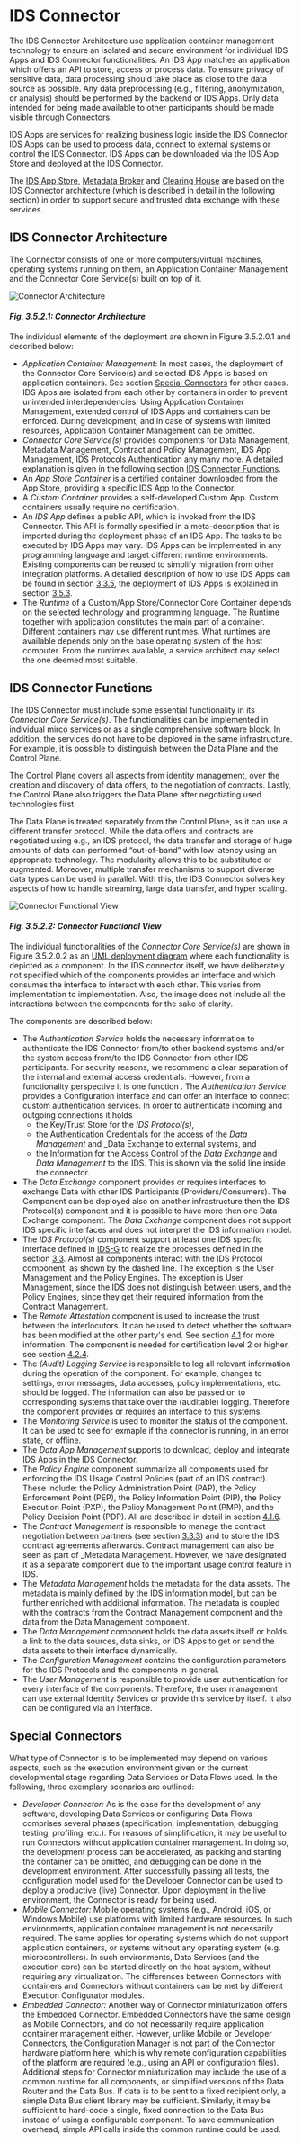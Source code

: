 # IDS Connector

The IDS Connector Architecture use application container management technology to ensure an isolated and secure environment for individual IDS Apps and IDS Connector functionalities. An IDS App matches an application which offers an API to store, access or process data. To ensure privacy of sensitive data, data processing should take place as close to the data source as possible. Any data preprocessing (e.g., filtering, anonymization, or analysis) should be performed by the backend or IDS Apps. Only data intended for being made available to other participants should be made visible through Connectors.

IDS Apps are services for realizing business logic inside the IDS Connector. IDS Apps can be used to process data, connect to external systems or control the IDS Connector. IDS Apps can be downloaded via the IDS App Store and deployed at the IDS Connector.

The [IDS App Store](3_5_3_App_Store_and_Data_Apps.md), [Metadata Broker](3_5_4_Broker.md) and [Clearing House](3_5_5_Clearing_House.md) are based on the IDS Connector architecture (which is described in detail in the following section) in order to support secure and trusted data exchange with these services.

## IDS Connector Architecture

The Connector consists of one or more computers/virtual machines, operating systems running on them, an Application Container Management and the Connector Core Service(s) built on top of it. 

![Connector Architecture](media/3.5.2.1_connector_architecture.png)
#### _Fig. 3.5.2.1: Connector Architecture_

The individual elements of the deployment are shown in Figure 3.5.2.0.1 and described below:
- _Application Container Management_: In most cases, the deployment of the Connector Core Service(s) and selected IDS Apps is based on application containers. See section [Special Connectors](#special-connectors) for other cases. IDS Apps are isolated from each other by containers in order to prevent unintended interdependencies. Using Application Container Management, extended control of IDS Apps and containers can be enforced. During development, and in case of systems with limited resources, Application Container Management can be omitted.  
- _Connector Core Service(s)_ provides components for Data Management, Metadata Management, Contract and Policy Management, IDS App Management, IDS Protocols Authentication any many more. A detailed explanation is given in the following section [IDS Connector Functions](#ids-connector-functions).
- An _App Store Container_ is a certified container downloaded from the App Store, providing a specific IDS App to the Connector.
- A _Custom Container_ provides a self-developed Custom App. Custom containers usually require no certification. 
- An _IDS App_ defines a public API, which is invoked from the IDS Connector. This API is formally specified in a meta-description that is imported during the deployment phase of an IDS App. The tasks to be executed by IDS Apps may vary. IDS Apps can be implemented in any programming language and target different runtime environments. Existing components can be reused to simplify migration from other integration platforms. A detailed description of how to use IDS Apps can be found in section [3.3.5](../../3_3_Process_Layer/3_3_5_Publishing_and_using_Data_Apps.md), the deployment of IDS Apps is explained in section [3.5.3](3_5_3_App_Store_and_Data_Apps.md).
- The _Runtime_ of a Custom/App Store/Connector Core Container depends on the selected technology and programming language. The Runtime together with application constitutes the main part of a container. Different containers may use different runtimes. What runtimes are available depends only on the base operating system of the host computer. From the runtimes available, a service architect may select the one deemed most suitable.

## IDS Connector Functions

The IDS Connector must include some essential functionality in its _Connector Core Service(s)_. The functionalities can be implemented in individual mirco services or as a single comprehensive software block. In addition, the services do not have to be deployed in the same infrastructure. For example, it is possible to distinguish between the Data Plane and the Control Plane. 

The Control Plane covers all aspects from identity management, over the creation and discovery of data offers, to the negotiation of contracts. Lastly, the Control Plane also triggers the Data Plane after negotiating used technologies first. 

The Data Plane is treated separately from the Control Plane, as it can use a different transfer protocol. While the data offers and contracts are negotiated using e.g., an IDS protocol, the data transfer and storage of huge amounts of data can performed “out-of-band” with low latency using an appropriate technology. The modularity allows this to be substituted or augmented. Moreover, multiple transfer mechanisms to support diverse data types can be used in parallel. With this, the IDS Connector solves key aspects of how to handle streaming, large data transfer, and hyper scaling.

![Connector Functional View](media/3.5.2.2_connector_functional_view.png)
#### _Fig. 3.5.2.2: Connector Functional View_

The individual functionalities of the _Connector Core Service(s)_ are shown in Figure 3.5.2.0.2 as an [UML deployment diagram](https://www.omg.org/spec/UML/2.5.1/) where each functionality is depicted as a component. In the IDS connector itself, we have deliberately not specified which of the components provides an interface and which consumes the interface to interact with each other. This varies from implementation to implementation. Also, the image does not include all the interactions between the components for the sake of clarity.

The components are described below:

- The _Authentication Service_ holds the necessary information to authenticate the IDS Connector from/to other backend systems and/or the system access from/to the IDS Connector from other IDS participants. For security reasons, we recommend a clear separation of the internal and external access credentials. However, from a functionality perspective it is one function
. The _Authentication Service_ provides a Configuration interface and can offer an interface to connect custom authentication services. In order to authenticate incoming and outgoing connections it holds
	- the Key/Trust Store for the _IDS Protocol(s)_, 
	- the Authentication Credentials for the access of the _Data Management_ and _Data Exchange to external systems, and 
	- the Information for the Access Control of the _Data Exchange_ and _Data Management_ to the IDS.
This is shown via the solid line inside the connector. 
- The _Data Exchange_ component provides or requires interfaces to exchange Data with other IDS Participants (Providers/Consumers). The Component can be deployed also on another infrastructure then the IDS Protocol(s) component and it is possible to have more then one Data Exchange component. The _Data Exchange_ component does not support IDS specific interfaces and does not interpret the IDS information model.
- The _IDS Protocol(s)_ component support at least one IDS specific interface defined in [IDS-G](https://github.com/International-Data-Spaces-Association/IDS-G) to realize the processes defined in the section [3.3](../../3_3_Process_Layer). Almost all components interact with the IDS Protocol component, as shown by the dashed line. The exception is the User Management and the Policy Engines. The exception is User Management, since the IDS does not distinguish between users, and the Policy Engines, since they get their required information from the Contract Management. 
- The _Remote Attestation_ component is used to increase the trust between the interlocutors. It can be used to detect whether the software has been modified at the other party's end. See section [4.1](../../../4_Perspectives_of_the_Reference_Architecture_Model/4_1_Security_Perspective) for more information. The component is needed for certification level 2 or higher, see section [4.2.4](../../../4_Perspectives_of_the_Reference_Architecture_Model/4_2_Certification_Perspective/4_2_4_Component_Certification.md).
- The _(Audit) Logging Service_ is responsible to log all relevant information during the operation of the component. For example, changes to settings, error messages, data accesses, policy implementations, etc. should be logged. The information can also be passed on to corresponding systems that take over the (auditable) logging. Therefore the component provides or requires an interface to this systems. 
- The _Monitoring Service_  is used to monitor the status of the component. It can be used to see for exmaple if the connector is running, in an error state, or offline.
- The _Data App Management_  supports to download, deploy and integrate IDS Apps in the IDS Connector.
- The _Policy Engine_ component summarize all components used for enforcing the IDS Usage Control Policies (part of an IDS contract). These include:  the Policy Administration Point (PAP), the Policy Enforcement Point (PEP), the Policy Information Point (PIP), the Policy Execution Point (PXP), the Policy Management Point (PMP), and the Policy Decision Point (PDP). All are described in detail in section [4.1.6](../../../4_Perspectives_of_the_Reference_Architecture_Model/4_1_Security_Perspective/4_1_6_Usage_Control.md).
- The _Contract Management_ is responsible to manage the contract negotiation between partners (see section [3.3.3](../../3_Layers_of_the_Reference_Architecture_Model/3_3_Process_Layer/3_3_3_Contract_Negotiation.md)) and to store the IDS contract agreements afterwards. Contract management can also be seen as part of _Metadata Management. However, we have designated it as a separate component due to the important usage control feature in IDS.
- The _Metadata Management_  holds the metadata for the data assets. The metadata is mainly defined by the IDS information model, but can be further enriched with additional information. The metadata is coupled with the contracts from the Contract Management component and the data from the Data Management component.
- The _Data Management_ component holds the data assets itself or holds a link to the data sources, data sinks, or IDS Apps to get or send the data assets to their interface dynamically. 
- The _Configuration Management_ contains the configuration parameters for the IDS Protocols and the components in general.
- The _User Management_ is responsible to provide user authentication for every interface of the components. Therefore, the user management can use external Identity Services or provide this service by itself. It also can be configured via an interface.

## Special Connectors

What type of Connector is to be implemented may depend on various aspects, such as the execution environment given or the current developmental stage regarding Data Services or Data Flows used. In the following, three exemplary scenarios are outlined:

- _Developer Connector:_
As is the case for the development of any software, developing Data Services or configuring Data Flows comprises several phases (specification, implementation, debugging, testing, profiling, etc.). For reasons of simplification, it may be useful to run Connectors without application container management. In doing so, the development process can be accelerated, as packing and starting the container can be omitted, and debugging can be done in the development environment. After successfully passing all tests, the configuration model used for the Developer Connector can be used to deploy a productive (live) Connector. Upon deployment in the live environment, the Connector is ready for being used.
- _Mobile Connector:_
Mobile operating systems (e.g., Android, iOS, or Windows Mobile) use platforms with limited hardware resources. In such environments, application container management is not necessarily required. The same applies for operating systems which do not support application containers, or systems without any operating system (e.g. microcontrollers). In such environments, Data Services (and the execution core) can be started directly on the host system, without requiring any virtualization. The differences between Connectors with containers and Connectors without containers can be met by different Execution Configurator modules.
- _Embedded Connector:_
Another way of Connector miniaturization offers the Embedded Connector. Embedded Connectors have the same design as Mobile Connectors, and do not necessarily require application container management either. However, unlike Mobile or Developer Connectors, the Configuration Manager is not part of the Connector hardware platform here, which is why remote configuration capabilities of the platform are required (e.g., using an API or configuration files). Additional steps for Connector miniaturization may include the use of a common runtime for all components, or simplified versions of the Data Router and the Data Bus. If data is to be sent to a fixed recipient only, a simple Data Bus client library may be sufficient. Similarly, it may be sufficient to hard-code a single, fixed connection to the Data Bus instead of using a configurable component. To save communication overhead, simple API calls inside the common runtime could be used.

